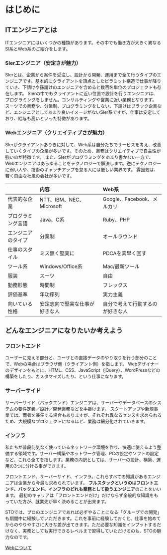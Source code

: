 # はじめに

## ITエンジニアとは
ITエンジニアにはいくつかの種類があります。その中でも働き方が大きく異なるSI系とWeb系のご紹介をします。

### SIerエンジニア（安定さが魅力）
SIerとは、企業から案件を受注し、設計から開発、運用まで全て行うタイプのエンジニアです。基本的にクライアントを頂点としたピラミット構造で仕事が降りていき、下請けや孫請けのエンジニアを含めると数百名単位のプロジェクトも存在します。
SIerの中でもクライアントに近い位置で設計を行うエンジニアは、プログラミングをしません。コンサルティングや営業に近い業務となります。
スーツでの業務や、分業制、プログラミングをしない、下請けはブラック企業など、エンジニアとしてあまり良いイメージがないSIer系ですが、仕事は安定しており、給与も高いといった特徴があります。

### Webエンジニア（クリエイティブさが魅力）
SIerがクライアントありきに対して、Web系は自分たちでサービスを考え、改善していくタイプの企業が多いです。そのため、業務はクリエイティブで自主性が強いのが特徴です。
また、SIerがプログラミングをあまり書かない一方で、Webエンジニアはあらゆることをテクノロジーで解決します。逆にテクノロジーに弱い人や、技術のキャッチアップを怠る人には厳しい業界です。
雰囲気は、若く自由な社風の会社が多いです。

||内容|Web系|
|:--|:--|:--|
|代表的な企業|NTT、IBM、NEC、Microsoft|Google、Facebook、メルカリ|
|プログラミング言語|	Java、C系|Ruby、PHP|
|エンジニアのタイプ|分業制|オールラウンド|
|仕事のスタイル|ミス無く堅実に|PDCAを素早く回す|
|ツール系|Windows/Office系|Mac/最新ツール
|服装|スーツ|自由|
|勤務形態|時間制|フレックス|
|評価基準|年功序列|実力主義|
|向いている性格|安定志向で堅実な仕事が好きな人|自分で考えて行動するのが好きな人|


## どんなエンジニアになりたいか考えよう

### フロントエンド
ユーザーに見える部分と、ユーザとの直接データのやり取りを行う部分のことで、Webの場合はブラウザ側（クライアント側）を指します。 Webデザイナーのデザインをもとに、HTML、CSS、JavaScript（jQuery）、WordPressなどの構築をしたり、カスタマイズしたり、という仕事になります。

### サーバーサイド
サーバーサイド（バックエンド）エンジニアは、サーバーやデータベースのシステムの要件定義／設計／開発業務などを手掛けます。 スタートアップや新規事業では、両者を兼任する場合もありますが、それぞれ異なるセンスを求められるため、大規模なプロジェクトになるほど、業務は細分化されていきます。

### インフラ
私たちが普段何気なく使っているネットワーク環境を作り、快適に使えるよう整備する領域です。サーバー構築やネットワーク管理、PCの設定やソフトの設定など、これら全てを指します。業務の内訳としては、サーバーの設計、構築、運用の3つに分ける事ができます。


フロントエンド、サーバーサイド、インフラ。これらすべての知識があるエンジニアは企業から今最も求められています。
**フルスタックというのはフロントエンド、バックエンド、インフラのどれも業務として扱うエンジニア**のことをいいます。
最初のキャリアは「フロントエンドだけ」だけならず全般的な知識をもっていた方が、就業先が早く決めることが出来ます。

STOでは、プロのエンジニアであれば必ずやることになる「グループでの開発」も期間中に経験していただきます。これを事前に経験しておくと、仕事を始めてからのやりやすさに大きな差が出てきます。ただ必要な知識をインプットするだけなく、実務としても実行できるレベルまで習得していただけるのも、STOの魅力なのです。




[Webについて](https://github.com/NexSeed00/curriculum/blob/master/doc/web/about_web_for_class.pdf)
